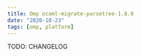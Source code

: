 ```yaml
---
title: Omp ocaml-migrate-parsetree-1.8.0
date: "2020-10-23"
tags: [omp, platform]
---
```


TODO: CHANGELOG
